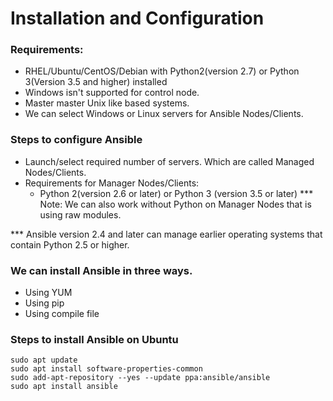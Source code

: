 # Installation and Configuration

### Requirements:
- RHEL/Ubuntu/CentOS/Debian with Python2(version 2.7) or Python 3(Version 3.5 and higher) installed
- Windows isn't supported for control node.
- Master master Unix like based systems.
- We can select Windows or Linux servers for Ansible Nodes/Clients.

### Steps to configure Ansible
 - Launch/select required number of servers. Which are called Managed Nodes/Clients.
 - Requirements for Manager Nodes/Clients:
    - Python 2(version 2.6 or later) or Python 3 (version 3.5 or later)
*** Note: We can also work without Python on Manager Nodes that is using raw modules.

*** Ansible version 2.4 and later can manage earlier operating systems that contain Python 2.5 or higher.


### We can install Ansible in three ways.
 - Using YUM
 - Using pip
 - Using compile file

### Steps to install Ansible on Ubuntu
    sudo apt update
    sudo apt install software-properties-common
    sudo add-apt-repository --yes --update ppa:ansible/ansible
    sudo apt install ansible